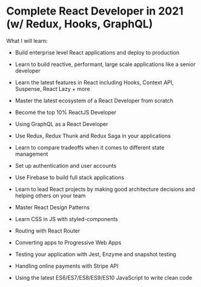 # Complete React Developer in 2021 (w/ Redux, Hooks, GraphQL)

What I will learn:

  - Build enterprise level React applications and deploy to production
  
  - Learn to build reactive, performant, large scale applications like a senior developer
  
  - Learn the latest features in React including Hooks, Context API, Suspense, React Lazy + more
  
  - Master the latest ecosystem of a React Developer from scratch
  
  - Become the top 10% ReactJS Developer
  
  - Using GraphQL as a React Developer
  
  - Use Redux, Redux Thunk and Redux Saga in your applications
  
  - Learn to compare tradeoffs when it comes to different state management
  
  - Set up authentication and user accounts
  
  - Use Firebase to build full stack applications
  
  - Learn to lead React projects by making good architecture decisions and helping others on your team
  
  - Master React Design Patterns
  
  - Learn CSS in JS with styled-components
  
  - Routing with React Router
  
  - Converting apps to Progressive Web Apps
  
  - Testing your application with Jest, Enzyme and snapshot testing
  
  - Handling online payments with Stripe API
  
  - Using the latest ES6/ES7/ES8/ES9/ES10 JavaScript to write clean code
